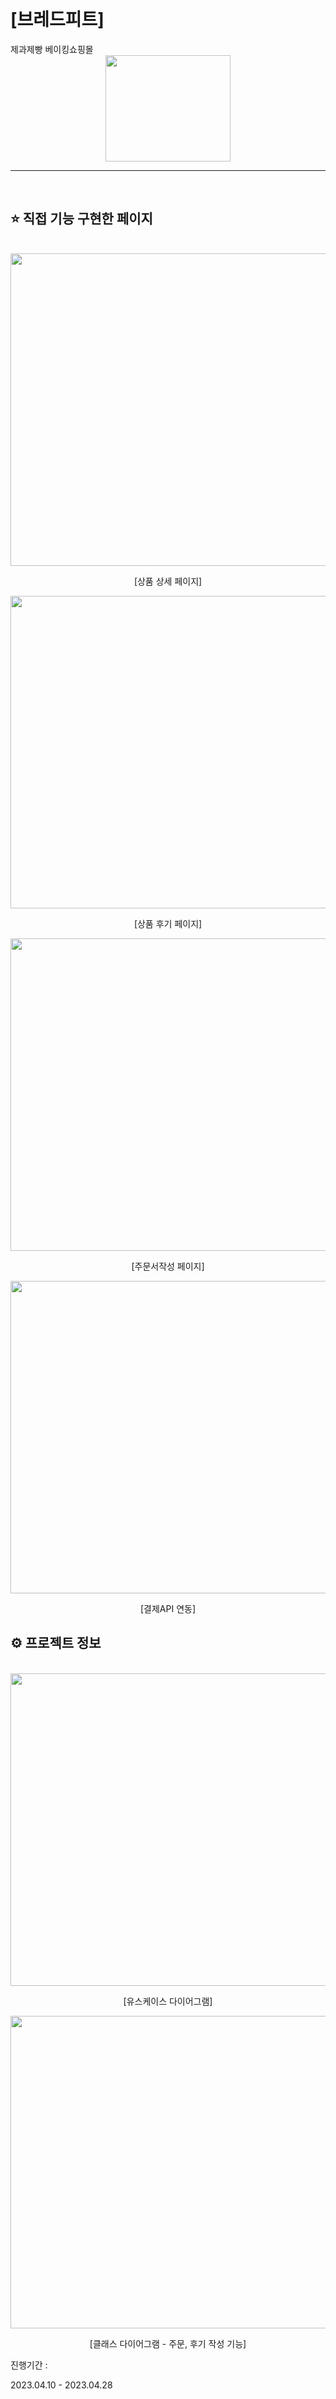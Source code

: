 </br>
</br>

<h1>[브레드피트]</h1>
제과제빵 베이킹쇼핑몰

</br>

<div style="text-align:center"><img src="./SemiProject/src/main/webapp/image/logo_bp.png" width="200" height="170"></div>


---------------------
</br>

<H2>⭐  직접 기능 구현한 페이지  </H2> 
</br>
 
<div style="text-align:center"><img src="./SemiProject/project_image/상품상세페이지.JPG" width="700" height="500">


[상품 상세 페이지]

<img src="./SemiProject/project_image/상품상세페이지_상품후기작성.JPG" width="700" height="500">

[상품 후기 페이지] <center> 

<img src="./SemiProject/project_image/주문서작성_주문자정보.JPG" width="700" height="500"> 

[주문서작성 페이지]

<img src="./SemiProject/project_image/주문서작성_결제API.JPG" width="700" height="500">

[결제API 연동]
</div>

<H2>⚙️  프로젝트 정보  </H2> 
<br>
<div style="text-align:center">
<img src="./SemiProject/project_image/semiproject_UseCaseDiagram.jpg" width="700" height="500">

[유스케이스 다이어그램]

<img src="./SemiProject/project_image/semiproject_ClassDiagram.jpg" width="700" height="500">

[클래스 다이어그램 - 주문, 후기 작성 기능]
</div>


진행기간 :

2023.04.10 - 2023.04.28



